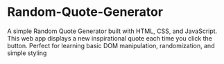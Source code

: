 # Random-Quote-Generator
A simple Random Quote Generator built with HTML, CSS, and JavaScript. This web app displays a new inspirational quote each time you click the button. Perfect for learning basic DOM manipulation, randomization, and simple styling
